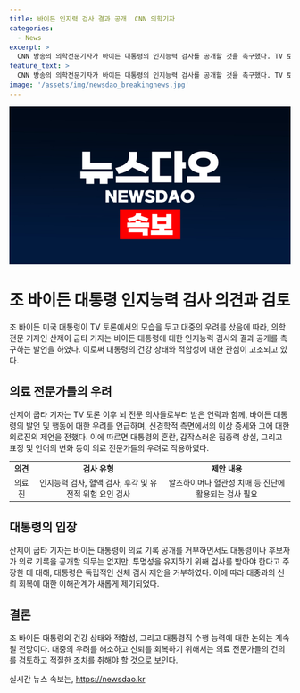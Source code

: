 ```yaml
---
title: 바이든 인지력 검사 결과 공개  CNN 의학기자
categories:
  - News
excerpt: >
  CNN 방송의 의학전문기자가 바이든 대통령의 인지능력 검사를 공개할 것을 촉구했다. TV 토론에서의 발언과 행동 등으로 인해 의료 전문가들의 우려를 샀으며, 뇌 전문 의사들은 인지능력 검사 및 다양한 의료 검사를 요청했다. 이에도 민주당은 후보 사퇴를 요구하지만, 대통령은 의료기록을 공개할 의무는 없지만 투명성이 필요하다는 주장에 백악관은 거부 의사를 밝혔고 대통령은 독립적인 신체검사 제안을 거부했다.
feature_text: >
  CNN 방송의 의학전문기자가 바이든 대통령의 인지능력 검사를 공개할 것을 촉구했다. TV 토론에서의 발언과 행동 등으로 인해 의료 전문가들의 우려를 샀으며, 뇌 전문 의사들은 인지능력 검사 및 다양한 의료 검사를 요청했다. 이에도 민주당은 후보 사퇴를 요구하지만, 대통령은 의료기록을 공개할 의무는 없지만 투명성이 필요하다는 주장에 백악관은 거부 의사를 밝혔고 대통령은 독립적인 신체검사 제안을 거부했다.
image: '/assets/img/newsdao_breakingnews.jpg'
---
```


<p><img src="/assets/img/newsdao_breakingnews.jpg" alt="flaretime 속보" /></p>

<h1 data-ke-size="size28">조 바이든 대통령 인지능력 검사 의견과 검토</h1>

<p data-ke-size="size16">조 바이든 미국 대통령이 TV 토론에서의 모습을 두고 대중의 우려를 샀음에 따라, 의학 전문 기자인 산제이 굽타 기자는 바이든 대통령에 대한 인지능력 검사와 결과 공개를 촉구하는 발언을 하였다. 이로써 대통령의 건강 상태와 적합성에 대한 관심이 고조되고 있다.</p>

<h2 data-ke-size="size24">의료 전문가들의 우려</h2>

<p data-ke-size="size16">산제이 굽타 기자는 TV 토론 이후 뇌 전문 의사들로부터 받은 연락과 함께, 바이든 대통령의 발언 및 행동에 대한 우려를 언급하며, 신경학적 측면에서의 이상 증세와 그에 대한 의료진의 제언을 전했다. 이에 따르면 대통령의 혼란, 갑작스러운 집중력 상실, 그리고 표정 및 언어의 변화 등이 의료 전문가들의 우려로 작용하였다.</p>

<table>
    <tr>
        <td style="text-align: center; height: 17px;"><b>의견</b></td>
        <td style="text-align: center; height: 17px;"><b>검사 유형</b></td>
        <td style="text-align: center; height: 17px;"><b>제안 내용</b></td>
    </tr>
    <tr>
        <td style="text-align: center; height: 17px;">의료진</td>
        <td style="text-align: center; height: 17px;">인지능력 검사, 혈액 검사, 후각 및 유전적 위험 요인 검사</td>
        <td style="text-align: center; height: 17px;">알츠하이머나 혈관성 치매 등 진단에 활용되는 검사 필요</td>
    </tr>
</table>

<h2 data-ke-size="size24">대통령의 입장</h2>

<p data-ke-size="size16">산제이 굽타 기자는 바이든 대통령이 의료 기록 공개를 거부하면서도 대통령이나 후보자가 의료 기록을 공개할 의무는 없지만, 투명성을 유지하기 위해 검사를 받아야 한다고 주장한 데 대해, 대통령은 독립적인 신체 검사 제안을 거부하였다. 이에 따라 대중과의 신뢰 회복에 대한 이해관계가 새롭게 제기되었다.</p>

<h2 data-ke-size="size24">결론</h2>

<p data-ke-size="size16">조 바이든 대통령의 건강 상태와 적합성, 그리고 대통령직 수행 능력에 대한 논의는 계속될 전망이다. 대중의 우려를 해소하고 신뢰를 회복하기 위해서는 의료 전문가들의 건의를 검토하고 적절한 조치를 취해야 할 것으로 보인다.</p>
실시간 뉴스 속보는, <a href="https://newsdao.kr" rel="dofollow">https://newsdao.kr</a>


